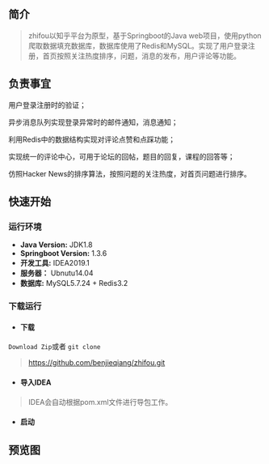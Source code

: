 ## 简介

> zhifou以知乎平台为原型，基于Springboot的Java web项目，使用python爬取数据填充数据库，数据库使用了Redis和MySQL。实现了用户登录注册，首页按照关注热度排序，问题，消息的发布，用户评论等功能。

## 负责事宜

用户登录注册时的验证；

异步消息队列实现登录异常时的邮件通知，消息通知；

利用Redis中的数据结构实现对评论点赞和点踩功能；

实现统一的评论中心，可用于论坛的回帖，题目的回复，课程的回答等；

仿照Hacker News的排序算法，按照问题的关注热度，对首页问题进行排序。 

## 快速开始

### 运行环境

- **Java Version:** JDK1.8
- **Springboot Version:** 1.3.6
- **开发工具:**  IDEA2019.1
- **服务器：** Ubnutu14.04
- **数据库:** MySQL5.7.24 + Redis3.2 

### 下载运行

- #### 下载

`Download Zip`或者 `git clone`

> https://github.com/benjieqiang/zhifou.git

- #### 导入IDEA

> IDEA会自动根据pom.xml文件进行导包工作。

- #### 启动

## 预览图

